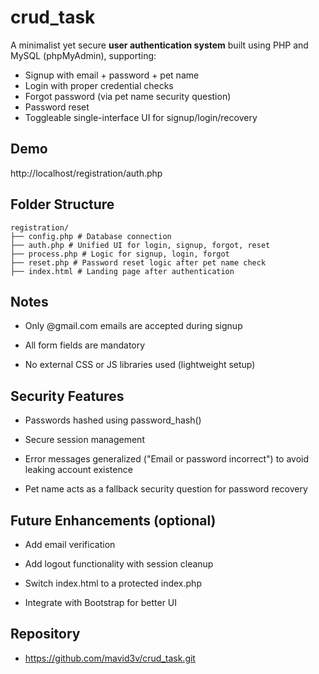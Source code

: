 # crud_task

A minimalist yet secure **user authentication system** built using PHP and MySQL (phpMyAdmin), supporting:

-  Signup with email + password + pet name
-  Login with proper credential checks
-  Forgot password (via pet name security question)
-  Password reset
-  Toggleable single-interface UI for signup/login/recovery


## Demo
http://localhost/registration/auth.php
## Folder Structure

```
registration/
├── config.php # Database connection
├── auth.php # Unified UI for login, signup, forgot, reset
├── process.php # Logic for signup, login, forgot
├── reset.php # Password reset logic after pet name check
├── index.html # Landing page after authentication
```


## Notes
 - Only @gmail.com emails are accepted during signup

 - All form fields are mandatory

 - No external CSS or JS libraries used (lightweight setup)

## Security Features
- Passwords hashed using password_hash()

- Secure session management

- Error messages generalized ("Email or password incorrect") 
  to avoid leaking account existence

- Pet name acts as a fallback security question for password recovery

## Future Enhancements (optional)
- Add email verification

- Add logout functionality with session cleanup

- Switch index.html to a protected index.php

- Integrate with Bootstrap for better UI

## Repository
 - https://github.com/mavid3v/crud_task.git
